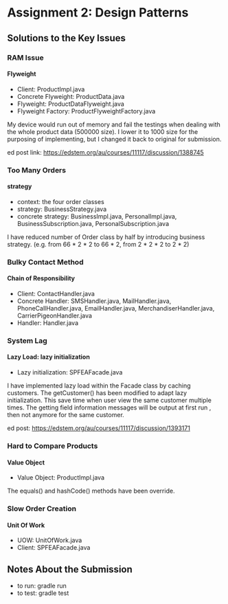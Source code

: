# Assignment 2: Design Patterns

## Solutions to the Key Issues


### RAM Issue
#### Flyweight

- Client:             ProductImpl.java
- Concrete Flyweight: ProductData.java
- Flyweight:          ProductDataFlyweight.java
- Flyweight Factory:  ProductFlyweightFactory.java

My device would run out of memory and fail the testings when dealing with the whole product data (500000 size). 
I lower it to 1000 size for the purposing of implementing, but I changed it back to original for submission.

ed post link: https://edstem.org/au/courses/11117/discussion/1388745

### Too Many Orders
#### strategy
- context: the four order classes
- strategy: BusinessStrategy.java
- concrete strategy: BusinessImpl.java, PersonalImpl.java, BusinessSubscription.java, PersonalSubscription.java

I have reduced number of Order class by half by introducing business strategy.
(e.g. from 66 * 2 * 2 to 66 * 2, from 2 * 2 * 2 to 2 * 2)



### Bulky Contact Method
#### Chain of Responsibility

- Client:             ContactHandler.java
- Concrete Handler:   SMSHandler.java, MailHandler.java, PhoneCallHandler.java, EmailHandler.java, MerchandiserHandler.java, CarrierPigeonHandler.java
- Handler:            Handler.java



### System Lag
#### Lazy Load: lazy initialization

- Lazy initialization: SPFEAFacade.java

I have implemented lazy load within the Facade class by caching customers. 
The getCustomer() has been modified to adapt lazy initialization. 
This save time when user view the same customer multiple times.
The getting field information messages will be output at first run , then not anymore for the same customer.

ed post: https://edstem.org/au/courses/11117/discussion/1393171


### Hard to Compare Products
#### Value Object

- Value Object: ProductImpl.java

The equals() and hashCode() methods have been override. 



### Slow Order Creation
#### Unit Of Work

- UOW: UnitOfWork.java
- Client: SPFEAFacade.java

## Notes About the Submission

- to run: gradle run
- to test: gradle test
